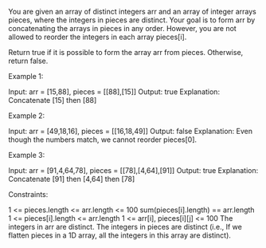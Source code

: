 You are given an array of distinct integers arr and an array of integer
arrays pieces, where the integers in pieces are distinct. Your goal is to
form arr by concatenating the arrays in pieces in any order. However, you are
not allowed to reorder the integers in each array pieces[i].

Return true if it is possible to form the array arr from pieces. Otherwise,
return false.


Example 1:


Input: arr = [15,88], pieces = [[88],[15]]
Output: true
Explanation: Concatenate [15] then [88]


Example 2:


Input: arr = [49,18,16], pieces = [[16,18,49]]
Output: false
Explanation: Even though the numbers match, we cannot reorder pieces[0].


Example 3:


Input: arr = [91,4,64,78], pieces = [[78],[4,64],[91]]
Output: true
Explanation: Concatenate [91] then [4,64] then [78]



Constraints:


1 <= pieces.length <= arr.length <= 100
sum(pieces[i].length) == arr.length
1 <= pieces[i].length <= arr.length
1 <= arr[i], pieces[i][j] <= 100
The integers in arr are distinct.
The integers in pieces are distinct (i.e., If we flatten pieces in a 1D
array, all the integers in this array are distinct).




